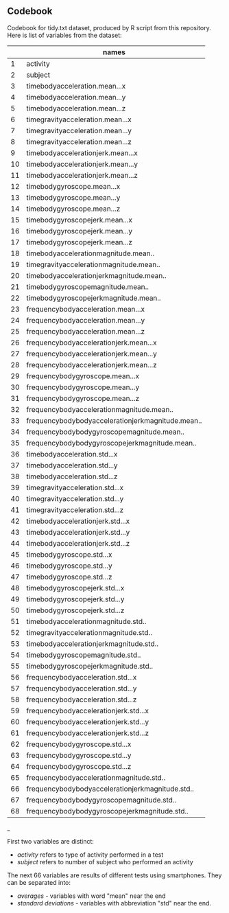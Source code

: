 ## Codebook

Codebook for tidy.txt dataset, produced by R script from this repository. Here is list of variables from the dataset:

|    | names                                             |
|----|---------------------------------------------------|
| 1  | activity                                          |
| 2  | subject                                           |
| 3  | timebodyacceleration.mean...x                     |
| 4  | timebodyacceleration.mean...y                     |
| 5  | timebodyacceleration.mean...z                     |
| 6  | timegravityacceleration.mean...x                  |
| 7  | timegravityacceleration.mean...y                  |
| 8  | timegravityacceleration.mean...z                  |
| 9  | timebodyaccelerationjerk.mean...x                 |
| 10 | timebodyaccelerationjerk.mean...y                 |
| 11 | timebodyaccelerationjerk.mean...z                 |
| 12 | timebodygyroscope.mean...x                        |
| 13 | timebodygyroscope.mean...y                        |
| 14 | timebodygyroscope.mean...z                        |
| 15 | timebodygyroscopejerk.mean...x                    |
| 16 | timebodygyroscopejerk.mean...y                    |
| 17 | timebodygyroscopejerk.mean...z                    |
| 18 | timebodyaccelerationmagnitude.mean..              |
| 19 | timegravityaccelerationmagnitude.mean..           |
| 20 | timebodyaccelerationjerkmagnitude.mean..          |
| 21 | timebodygyroscopemagnitude.mean..                 |
| 22 | timebodygyroscopejerkmagnitude.mean..             |
| 23 | frequencybodyacceleration.mean...x                |
| 24 | frequencybodyacceleration.mean...y                |
| 25 | frequencybodyacceleration.mean...z                |
| 26 | frequencybodyaccelerationjerk.mean...x            |
| 27 | frequencybodyaccelerationjerk.mean...y            |
| 28 | frequencybodyaccelerationjerk.mean...z            |
| 29 | frequencybodygyroscope.mean...x                   |
| 30 | frequencybodygyroscope.mean...y                   |
| 31 | frequencybodygyroscope.mean...z                   |
| 32 | frequencybodyaccelerationmagnitude.mean..         |
| 33 | frequencybodybodyaccelerationjerkmagnitude.mean.. |
| 34 | frequencybodybodygyroscopemagnitude.mean..        |
| 35 | frequencybodybodygyroscopejerkmagnitude.mean..    |
| 36 | timebodyacceleration.std...x                      |
| 37 | timebodyacceleration.std...y                      |
| 38 | timebodyacceleration.std...z                      |
| 39 | timegravityacceleration.std...x                   |
| 40 | timegravityacceleration.std...y                   |
| 41 | timegravityacceleration.std...z                   |
| 42 | timebodyaccelerationjerk.std...x                  |
| 43 | timebodyaccelerationjerk.std...y                  |
| 44 | timebodyaccelerationjerk.std...z                  |
| 45 | timebodygyroscope.std...x                         |
| 46 | timebodygyroscope.std...y                         |
| 47 | timebodygyroscope.std...z                         |
| 48 | timebodygyroscopejerk.std...x                     |
| 49 | timebodygyroscopejerk.std...y                     |
| 50 | timebodygyroscopejerk.std...z                     |
| 51 | timebodyaccelerationmagnitude.std..               |
| 52 | timegravityaccelerationmagnitude.std..            |
| 53 | timebodyaccelerationjerkmagnitude.std..           |
| 54 | timebodygyroscopemagnitude.std..                  |
| 55 | timebodygyroscopejerkmagnitude.std..              |
| 56 | frequencybodyacceleration.std...x                 |
| 57 | frequencybodyacceleration.std...y                 |
| 58 | frequencybodyacceleration.std...z                 |
| 59 | frequencybodyaccelerationjerk.std...x             |
| 60 | frequencybodyaccelerationjerk.std...y             |
| 61 | frequencybodyaccelerationjerk.std...z             |
| 62 | frequencybodygyroscope.std...x                    |
| 63 | frequencybodygyroscope.std...y                    |
| 64 | frequencybodygyroscope.std...z                    |
| 65 | frequencybodyaccelerationmagnitude.std..          |
| 66 | frequencybodybodyaccelerationjerkmagnitude.std..  |
| 67 | frequencybodybodygyroscopemagnitude.std..         |
| 68 | frequencybodybodygyroscopejerkmagnitude.std..     |

_

First two variables are distinct:

+ _activity_ refers to type of activity performed in a test
+ _subject_ refers to number of subject who performed an activity

The next 66 variables are results of different tests using smartphones. They can be separated into:

+ _averages_ - variables with word "mean" near the end
+ _standard deviations_ - variables with abbreviation "std" near the end.